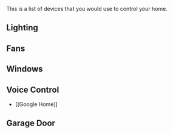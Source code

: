 This is a list of devices that you would use to control your home.

## Lighting

## Fans

## Windows

## Voice Control
- [[Google Home]] 

## Garage Door
